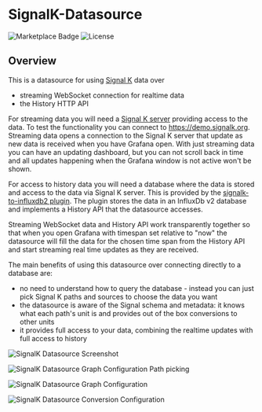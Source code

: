 # SignalK-Datasource

![Marketplace Badge](https://img.shields.io/badge/dynamic/json?logo=grafana&query=$.version&url=https://grafana.com/api/plugins/tkurki-signalk-datasource&label=Marketplace&prefix=v&color=F47A20)
![License](https://img.shields.io/github/license/tkurki/signalk-grafana)

## Overview 

This is a datasource for using [Signal K](https://signalk.org/) data over
- streaming WebSocket connection for realtime data
- the History HTTP API

For streaming data you will need a [Signal K server](https://github.com/SignalK/signalk-server) providing access to the data. To test the functionality you can connect to https://demo.signalk.org. Streaming data opens a connection to the Signal K server that update as new data is received when you have Grafana open. With just streaming data you can have an updating dashboard, but you can not scroll back in time and all updates happening when the Grafana window is not active won't be shown.

For access to history data you will need a database where the data is stored and access to the data via Signal K server. This is provided by the [signalk-to-influxdb2 plugin](https://github.com/tkurki/signalk-to-influxdb2). The plugin stores the data in an InfluxDb v2 database and implements a History API that the datasource accesses.

Streaming WebSocket data and History API work transparently together so that when you open Grafana with timespan set relative to "now" the datasource will fill the data for the chosen time span from the History API and start streaming real time updates as they are received.

The main benefits of using this datasource over connecting directly to a database are:
- no need to understand how to query the database - instead you can just pick Signal K paths and sources to choose the data you want
- the datasource is aware of the Signal schema and metadata: it knows what each path's unit is and provides out of the box conversions to other units
- it provides full access to your data, combining the realtime updates with full access to history

![SignalK Datasource Screenshot](https://github.com/user-attachments/assets/155f2cd6-ff20-429d-b841-bdc187acbeff)

![SignalK Datasource Graph Configuration Path picking](https://github.com/user-attachments/assets/23018162-33b5-400a-9c6a-ec1eee0d6b6f)

![SignalK Datasource Graph Configuration](https://github.com/user-attachments/assets/ba3ad93c-07e7-49e5-b8d4-898326f6f07f)

![SignalK Datasource Conversion Configuration](https://github.com/user-attachments/assets/f1463e0a-484e-4ad2-9354-4f49fcab222e)
